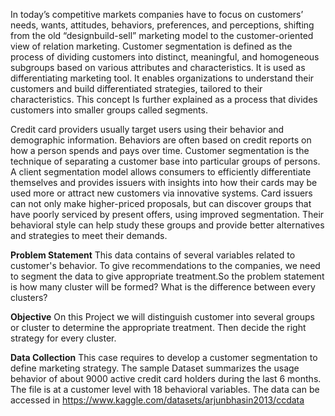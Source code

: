 In today’s competitive markets companies have to focus on customers’ needs, wants, attitudes, behaviors, preferences, and perceptions, shifting from the old “designbuild-sell” marketing model to the customer-oriented view of relation marketing. Customer segmentation is defined as the process of dividing customers into distinct, meaningful, and homogeneous subgroups based on various attributes and characteristics. It is used as differentiating marketing tool. It enables organizations to understand their customers and build differentiated strategies, tailored to their characteristics. This concept Is further explained as a process that divides customers into smaller groups called segments.


Credit card providers usually target users using their behavior and demographic information. Behaviors are often based on credit reports on how a person spends and pays over time. Customer segmentation is the technique of separating a customer base into particular groups of persons. A client segmentation model allows consumers to efficiently differentiate themselves and provides issuers with insights into how their cards may be used more or attract new customers via innovative systems.
Card issuers can not only make higher-priced proposals, but can discover groups that have poorly serviced by present offers, using improved segmentation. Their behavioral style can help study these groups and provide better alternatives and strategies to meet their demands.

**Problem Statement**
This data contains of several variables related to customer's behavior. To give recommendations to the companies, we need to segment the data to give appropriate treatment.So the problem statement is how many cluster will be formed? What is the difference between every clusters?

**Objective**
On this Project we will distinguish customer into several groups or cluster to determine the appropriate treatment. Then decide the right strategy for every cluster.

**Data Collection**
This case requires to develop a customer segmentation to define marketing strategy. The sample Dataset summarizes the usage behavior of about 9000 active credit card holders during the last 6 months. The file is at a customer level with 18 behavioral variables. The data can be accessed in https://www.kaggle.com/datasets/arjunbhasin2013/ccdata
